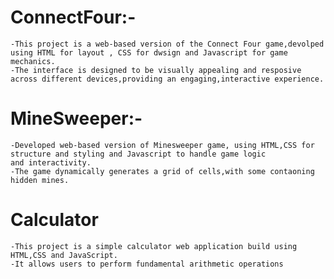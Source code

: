 # ConnectFour:-
    -This project is a web-based version of the Connect Four game,devolped using HTML for layout , CSS for dwsign and Javascript for game mechanics.
    -The interface is designed to be visually appealing and resposive across different devices,providing an engaging,interactive experience.

# MineSweeper:-
    -Developed web-based version of Minesweeper game, using HTML,CSS for structure and styling and Javascript to handle game logic and interactivity.
    -The game dynamically generates a grid of cells,with some contaoning hidden mines.
# Calculator
    -This project is a simple calculator web application build using HTML,CSS and JavaScript.
    -It allows users to perform fundamental arithmetic operations
